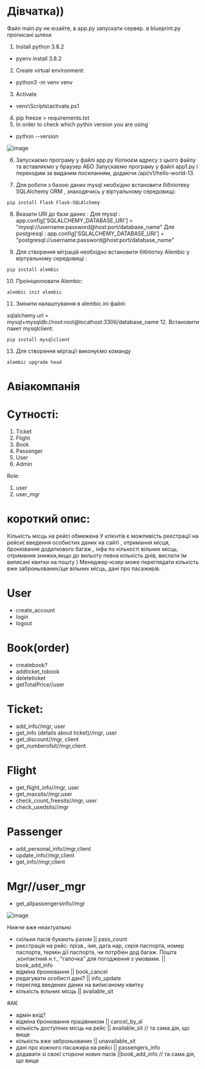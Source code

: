 # Дівчатка))
Файл main.py не юзайте, в app.py запускати сервер. в blueprint.py прописані шляхи

1. Install python 3.8.2
 - pyenv install 3.8.2
2. Create virtual environment:
 - python3 -m venv venv
3. Activate 
  - venv\Scripts\activate.ps1
4. pip freeze > requirements.txt
5. In order to check which pythin version you are using
  - python --version
  
 ![image](https://user-images.githubusercontent.com/113307928/194427176-2e020990-4307-4e20-b2b2-a33b0bb820ad.png)

6. Запускаємо програму у файлі app.py
 Копіюєм адресу з цього файлу та вставляємо у браузер
 АБО
 Запускаємо програму у файлі app1.py і переходим за виданим посиланням, додаючи /api/v1/hello-world-13.

7. Для роботи з базою даних mysql необхідно встановити бібліотеку SQLAlchemy ORM , знаходячись у віртуальному середовищі: 
```
pip install Flask Flask-SQLAlchemy
```
8. Вказати URI до бази даних :
Для mysql : app.config['SQLALCHEMY_DATABASE_URI'] = "mysql://username:password@host:port/database_name"
Для postgresql : app.config['SQLALCHEMY_DATABASE_URI'] = "postgresql://username:password@host:port/database_name"

9. Для створення міграцій необхідно встановити бібліотку Alembic у віртуальному середовищі :
```
pip install alembic
```
10. Проініцюлювати Alembic:
```
alembic init alembic
```
11. Змінити налаштування в alembic.ini файлі: 

sqlalchemy.url = mysql+mysqldb://root:root@localhost:3306/database_name
12. Встановити пакет mysqlclient: 
```
pip install mysqlclient
```
13. Для створення міргації виконуємо команду 
```
alembic upgrade head
```
# Авіакомпанія

# Сутності:

1. Ticket
2. Flight
3. Book
4. Passenger
5. User
6. Admin

Role:
1. user
2. user_mgr

# короткий опис:

Кількість місць на рейсі обмежена
У клієнтів є можливість реєстрації на рейси( введення особистих даних на сайті , отримання місця, бронювання додаткового багаж., інфа по кількості вільних місць, отримання знижки,якщо до вильоту певна кількість днів, вислати їм виписані квитки на пошту )
Менеджер-юзер може переглядати кількість вже заброньованих/ще вільних місць, дані про пасажирів.

# User
- create_account
- login
- logout

# Book(order)
- createbook?
- addticket_tobook
- deleteticket
- getTotalPrice//user

# Ticket:
- add_info//mgr, user
- get_info (details about ticket)//mgr, user
- get_discount//mgr, client
- get_numberofsit//mgr,client

# Flight

- get_flight_info//mgr, user
- get_maxsits//mgr,user
- check_count_freesits//mgr, user
- check_usedsits//mgr

# Passenger

- add_personal_info//mgr,client
- update_info//mgr,client
- get_info//mgr,client

# Mgr//user_mgr
- get_allpassengersinfo//mgr

![image](https://user-images.githubusercontent.com/113307928/194432980-3028bb13-897d-453c-bbe4-c0571ace6bc8.png)




Нижче вже неактуально
- скільки пасів букають разом || pass_count
- реєстрація на рейс: прізв., імя, дата нар, серія паспорта, номер паспорта, термін дії паспорта, чи потрбіен дод багаж.   Пошта ,контактний н.т., "галочка" для погодження з умовами. || book_add_info
- відміна бронювання || book_cancel
- редагувати особисті дані? || info_update
- перегляд введених даних на виписаному квитку 
- кількість вільних місць || available_sit

#АК

- адмін вхід? 
- відміна бронювання працівником || cancel_by_al
- кількість доступних місць на рейс || available_sit  // та сама дія, що вище
- кількість вже заброньованих || unavailable_sit
- дані про кожного пасажира на рейсі || passengers_info
- додавати зі своєї сторони нових пасів ||book_add_info // та сама дія, що вище
